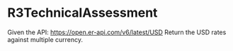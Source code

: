 # R3TechnicalAssessment
Given the API: https://open.er-api.com/v6/latest/USD Return the USD rates against multiple currency.
